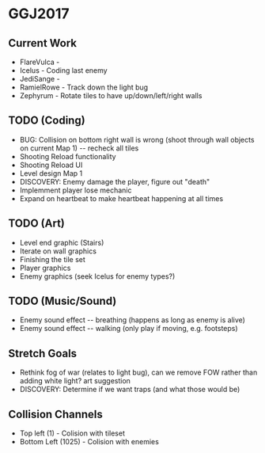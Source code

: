 # GGJ2017

## Current Work
- FlareVulca - 
- Icelus - Coding last enemy
- JediSange - 
- RamielRowe - Track down the light bug
- Zephyrum - Rotate tiles to have up/down/left/right walls

## TODO (Coding)
- BUG: Collision on bottom right wall is wrong (shoot through wall objects on current Map 1) -- recheck all tiles
- Shooting Reload functionality
- Shooting Reload UI
- Level design Map 1
- DISCOVERY: Enemy damage the player, figure out "death"
- Implemment player lose mechanic
- Expand on heartbeat to make heartbeat happening at all times

## TODO (Art)
- Level end graphic (Stairs)
- Iterate on wall graphics
- Finishing the tile set
- Player graphics
- Enemy graphics (seek Icelus for enemy types?)

## TODO (Music/Sound)
- Enemy sound effect -- breathing (happens as long as enemy is alive)
- Enemy sound effect -- walking (only play if moving, e.g. footsteps)

## Stretch Goals
- Rethink fog of war (relates to light bug), can we remove FOW rather than adding white light? art suggestion
- DISCOVERY: Determine if we want traps (and what those would be)

## Collision Channels
- Top left (1) - Colision with tileset
- Bottom Left (1025) - Colision with enemies
